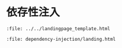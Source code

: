 # 依存性注入

```{raw} html
:file: ../../landingpage_template.html
```

```{raw} html
:file: dependency-injection/landing.html
```